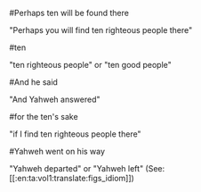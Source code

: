#Perhaps ten will be found there

"Perhaps you will find ten righteous people there"

#ten

"ten righteous people" or "ten good people"

#And he said

"And Yahweh answered"

#for the ten's sake

"if I find ten righteous people there"

#Yahweh went on his way

"Yahweh departed" or "Yahweh left" (See: [[:en:ta:vol1:translate:figs_idiom]])